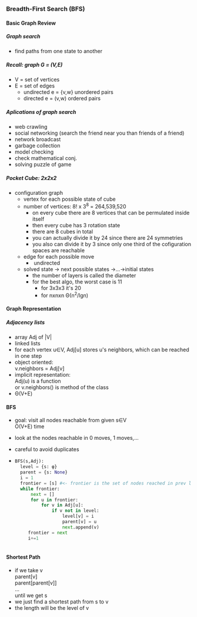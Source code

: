 ### Breadth-First Search (BFS)

#### Basic Graph Review

##### Graph search

- find paths from one state to another



##### Recall: graph G = (V,E)

- V = set of vertices
- E = set of edges
  - undirected e = {v,w} unordered pairs
  - directed e = (v,w) ordered pairs

##### Aplications of graph search

- web crawling
- social networking (search the friend near you than friends of a friend)
- network broadcast
- garbage collection
- model checking
- check mathematical conj.
- solving puzzle of game

##### Pocket Cube: 2x2x2

- configuration graph
  - vertex for each possible state of cube
  - number of vertices: 8! x 3<sup>8</sup> = 264,539,520
    - on every cube there are 8 vertices that can be permulated inside itself
    - then every cube has 3 rotation state
    - there are 8 cubes in total
    - you can actually divide it by 24 since there are 24 symmetries
    - you also can divide it by 3 since only one third of the cofiguration spaces are reachable 
  - edge for each possible move
    - ​	undirected
  - solved state -> next possible states ->...->initial states
    - the number of layers is called the diameter
    - for the best algo, the worst case is 11
      - for 3x3x3 it's 20
      - for nxnxn Θ(n<sup>2</sup>/lgn)

#### Graph Representation

##### Adjacency lists

- array Adj of |V|
- linked lists
- for each vertex u∈V, Adj[u] stores u's neighbors, which can be reached in one step
- object oriented:  
  v.neighbors = Adj[v]
- implicit representation:  
  Adj(u) is a function  
  or v.neighbors() is  method of the class
- Θ(V+E)

#### BFS

- goal: visit all nodes reachable from given s∈V  
  O(V+E) time  

- look at the nodes reachable in 0 moves, 1 moves,...

- careful to avoid duplicates

- ```python
  BFS(s,Adj):
  	level = {s: φ}
  	parent = {s: None}
  	i = 1
  	frontier = [s] #<- frontier is the set of nodes reached in prev level, which is level i-1
  	while frontier:
  		next = []
  		for u in frontier:
  			for v in Adj[u]:
  				if v not in level:
  					level[v] = i
  					parent[v] = u
  					next.append(v)
       frontier = next
       i+=1
       
  ```

#### Shortest Path 

- if we take v  
  parent[v]  
  parent[parent[v]]  
  ...  
  until we get s
- we just find a shortest path from s to v
- the length will be the level of v


